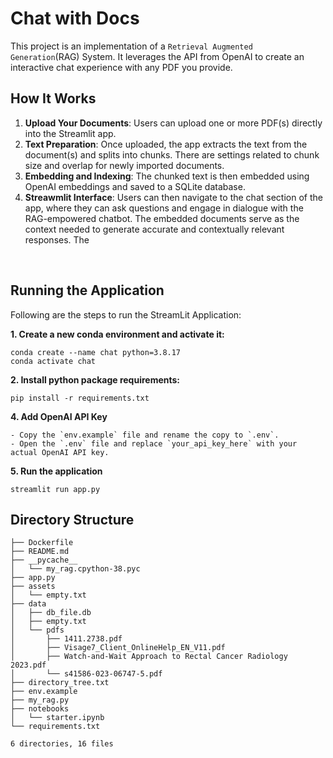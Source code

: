 # Chat with Docs

This project is an implementation of a `Retrieval Augmented Generation`(RAG) System. It leverages the API from OpenAI to create an interactive chat experience with any PDF you provide.  

## How It Works

1. **Upload Your Documents**: Users can upload one or more PDF(s) directly into the Streamlit app. 
2. **Text Preparation**: Once uploaded, the app extracts the text from the document(s) and splits into chunks. There are settings related to chunk size and overlap for newly imported documents. 
3. **Embedding and Indexing**: The chunked text is then embedded using OpenAI embeddings and saved to a SQLite database. 
4. **Streawmlit Interface**: Users can then navigate to the chat section of the app, where they can ask questions and engage in dialogue with the RAG-empowered chatbot. The embedded documents serve as the context needed to generate accurate and contextually relevant responses. The 

&nbsp;
## Running the Application 
Following are the steps to run the StreamLit Application: 

**1. Create a new conda environment and activate it:** 
```
conda create --name chat python=3.8.17
conda activate chat
```
**2. Install python package requirements:** 
```
pip install -r requirements.txt 
```
**4. Add OpenAI API Key**
```
- Copy the `env.example` file and rename the copy to `.env`.
- Open the `.env` file and replace `your_api_key_here` with your actual OpenAI API key.
```
**5. Run the application**
```
streamlit run app.py
```


## Directory Structure

```
├── Dockerfile
├── README.md
├── __pycache__
│   └── my_rag.cpython-38.pyc
├── app.py
├── assets
│   └── empty.txt
├── data
│   ├── db_file.db
│   ├── empty.txt
│   └── pdfs
│       ├── 1411.2738.pdf
│       ├── Visage7_Client_OnlineHelp_EN_V11.pdf
│       ├── Watch-and-Wait Approach to Rectal Cancer Radiology 2023.pdf
│       └── s41586-023-06747-5.pdf
├── directory_tree.txt
├── env.example
├── my_rag.py
├── notebooks
│   └── starter.ipynb
└── requirements.txt

6 directories, 16 files

